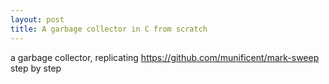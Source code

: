 ```yaml
---
layout: post
title: A garbage collector in C from scratch
---
```



a garbage collector, replicating <https://github.com/munificent/mark-sweep> step by step 


<script src="https://gist.github.com/selimslab/1a7250e45ad8543cf3a7ca08d664e5b4.js"></script>